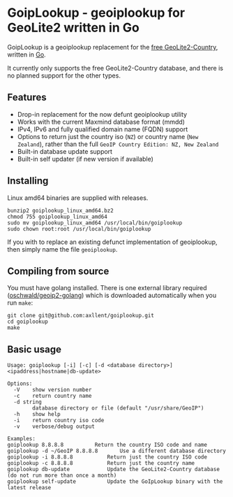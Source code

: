 # GoipLookup - geoiplookup for GeoLite2 written in Go

GoipLookup is a geoiplookup replacement for the [free GeoLite2-Country](https://dev.maxmind.com/geoip/geoip2/geolite2/),
written in [Go](https://golang.org/).

It currently only supports the free GeoLite2-Country database, and there is no planned support for the other types.


## Features

- Drop-in replacement for the now defunt geoiplookup utility
- Works with the current Maxmind database format (mmdd)
- IPv4, IPv6 and fully qualified domain name (FQDN) support
- Options to return just the country iso (`NZ`) or country name (`New Zealand`), rather than the full `GeoIP Country Edition: NZ, New Zealand`
- Built-in database update support
- Built-in self updater (if new version if available)


## Installing

Linux amd64 binaries are supplied with releases.

```
bunzip2 goiplookup_linux_amd64.bz2
chmod 755 goiplookup_linux_amd64
sudo mv goiplookup_linux_amd64 /usr/local/bin/goiplookup
sudo chown root:root /usr/local/bin/goiplookup
```

If you with to replace an existing defunct implementation of geoiplookup, then simply name the file `geoiplookup`.


## Compiling from source

You must have golang installed. There is one external library required ([oschwald/geoip2-golang](github.com/oschwald/geoip2-golang)) which is downloaded automatically when you run `make`:

```
git clone git@github.com:axllent/goiplookup.git
cd goiplookup
make
```

## Basic usage
```
Usage: goiplookup [-i] [-c] [-d <database directory>] <ipaddress|hostname|db-update>

Options:
  -V	show version number
  -c	return country name
  -d string
    	database directory or file (default "/usr/share/GeoIP")
  -h	show help
  -i	return country iso code
  -v	verbose/debug output

Examples:
goiplookup 8.8.8.8			Return the country ISO code and name
goiplookup -d ~/GeoIP 8.8.8.8		Use a different database directory
goiplookup -i 8.8.8.8			Return just the country ISO code
goiplookup -c 8.8.8.8			Return just the country name
goiplookup db-update			Update the GeoLite2-Country database (do not run more than once a month)
goiplookup self-update			Update the GoIpLookup binary with the latest release
```

